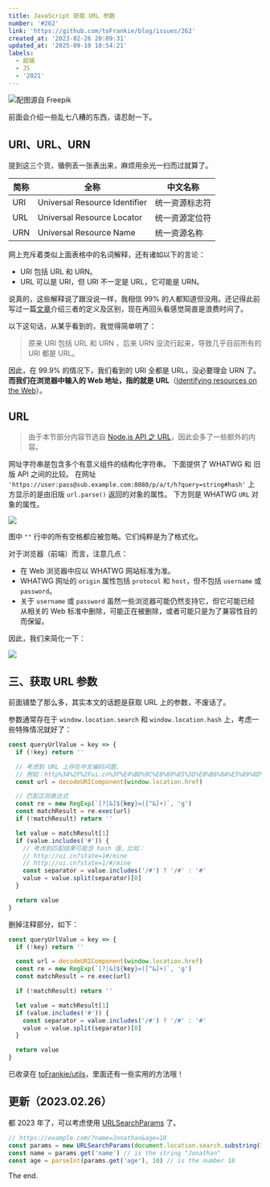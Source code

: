 ```yaml
---
title: JavaScript 获取 URL 参数
number: '#262'
link: 'https://github.com/toFrankie/blog/issues/262'
created_at: '2023-02-26 20:09:31'
updated_at: '2025-09-10 10:54:21'
labels:
  - 前端
  - JS
  - '2021'
---
```

![配图源自 Freepik](https://upload-images.jianshu.io/upload_images/5128488-2ed97fec2d6273c0.jpg?imageMogr2/auto-orient/strip%7CimageView2/2/w/1240)


前面会介绍一些乱七八糟的东西，请忍耐一下。

## URI、URL、URN

提到这三个货，循例丢一张表出来，麻烦用余光一扫而过就算了。

| 简称 | 全称 | 中文名称 |
| --- | --- | --- |
| URI | Universal Resource Identifier | 统一资源标志符 |
| URL | Universal Resource Locator | 统一资源定位符 |
| URN | Universal Resource Name | 统一资源名称 |

网上充斥着类似上面表格中的名词解释，还有诸如以下的言论：

* URI 包括 URL 和 URN。
* URL 可以是 URI，但 URI 不一定是 URL，它可能是 URN。

说真的，这些解释说了跟没说一样，我相信 99% 的人都知道但没用。还记得此前写过一篇[文章](https://www.jianshu.com/p/04b3c0df1911)介绍三者的定义及区别，现在再回头看感觉简直是浪费时间了。

以下这句话，从某乎看到的，我觉得简单明了：

> 原来 URI 包括 URL 和 URN ，后来 URN 没流行起来，导致几乎目前所有的 URI 都是 URL。

因此，在 99.9% 的情况下，我们看到的 URI 全都是 URL，没必要理会 URN 了。**而我们在浏览器中输入的 Web 地址，指的就是 URL**（[Identifying resources on the Web](https://developer.mozilla.org/zh-CN/docs/Web/HTTP/Basics_of_HTTP/Identifying_resources_on_the_Web)）。

## URL

> 由于本节部分内容节选自 [Node.js API 之 URL](https://github.com/nodejs/node/blob/master/doc/api/url.md)，因此会多了一些额外的内容。

网址字符串是包含多个有意义组件的结构化字符串。 下面提供了 WHATWG 和 旧版 API 之间的比较。 在网址 `'https://user:pass@sub.example.com:8080/p/a/t/h?query=string#hash'` 上方显示的是由旧版 `url.parse()` 返回的对象的属性。 下方则是 WHATWG `URL` 对象的属性。

![](https://upload-images.jianshu.io/upload_images/5128488-618f50f51daa965a.png?imageMogr2/auto-orient/strip%7CimageView2/2/w/1240)


图中 `""` 行中的所有空格都应被忽略。它们纯粹是为了格式化。

对于浏览器（前端）而言，注意几点：

* 在 Web 浏览器中应以 WHATWG 网站标准为准。
* WHATWG 网址的 `origin` 属性包括 `protocol` 和 `host`，但不包括 `username` 或 `password`。
* 关于 `username` 或 `password` 虽然一些浏览器可能仍然支持它，但它可能已经从相关的 Web 标准中删除，可能正在被删除，或者可能只是为了兼容性目的而保留。

因此，我们来简化一下：

![](https://upload-images.jianshu.io/upload_images/5128488-a50cbffcb34c86b9.png?imageMogr2/auto-orient/strip%7CimageView2/2/w/1240)

<!--
源文件

```text
    
    ┌────────────────────────────────────────────────────────────────────────────────────────────────┐
    │                                              href                                              │
    ├──────────┬──┬─────────────────────┬────────────────────────┬───────────────────────────┬───────┤
    │ protocol │  │        auth         │          host          │           path            │ hash  │
    │          │  │                     ├─────────────────┬──────┼──────────┬────────────────┤       │
    │          │  │                     │    hostname     │ port │ pathname │     search     │       │
    │          │  │                     │                 │      │          ├─┬──────────────┤       │
    │          │  │                     │                 │      │          │ │    query     │       │
    "  https:   //    user   :   pass   @ sub.example.com : 8080   /p/a/t/h  ?  query=string   #hash "
    │          │  │          │          │    hostname     │ port │          │                │       │
    │          │  │          │          ├─────────────────┴──────┤          │                │       │
    │ protocol │  │ username │ password │          host          │          │                │       │
    ├──────────┴──┼──────────┴──────────┼────────────────────────┤          │                │       │
    │   origin    │                     │         origin         │ pathname │     search     │ hash  │
    ├─────────────┴─────────────────────┴────────────────────────┴──────────┴────────────────┴───────┤
    │                                              href                                              │
    └────────────────────────────────────────────────────────────────────────────────────────────────┘
    (All spaces in the "" line should be ignored. They are purely for formatting.)

```

```text

    ┌────────────────────────────────────────────────────────────────────────────────────────────────┐
    │                                              href                                              │
    ├─────────────┬─────────────────────┬────────────────────────┬──────────┬────────────────┬───────┤
    │   origin    │                     │         origin         │ pathname │     search     │ hash  │
    ├──────────┬──┼─────────────────────┼────────────────────────┤          │                │       │
    │ protocol │  │ username │ password │          host          │          │                │       │
    │          │  │          │          ├─────────────────┬──────│          │                │       │
    │          │  │          │          │    hostname     │ port │          │                │       │
    │          │  │          │          │                 │      │          │                │       │
    "  https:   //    user   :   pass   @ sub.example.com : 8080   /p/a/t/h    ?query=string   #hash "
    │          │  │          │          │                 │      │          │                │       │
    └──────────┴──┴──────────┴──────────┴─────────────────┴──────┴──────────┴────────────────┴───────┘
    (All spaces in the "" line should be ignored. They are purely for formatting.)

```
-->

## 三、获取 URL 参数


前面铺垫了那么多，其实本文的话题是获取 URL 上的参数，不废话了。

参数通常存在于 `window.location.search` 和 `window.location.hash` 上，考虑一些特殊情况就好了：

```js
const queryUrlValue = key => {
  if (!key) return ''

  // 考虑到 URL 上存在中文编码问题，
  // 例如：http%3A%2F%2Fui.cn%3F%E4%BD%9C%E8%80%85%3D%E8%B6%8A%E5%89%8D%E5%90%9B
  const url = decodeURIComponent(window.location.href)

  // 匹配正则表达式
  const re = new RegExp(`[?|&]${key}=([^&]+)`, 'g')
  const matchResult = re.exec(url)
  if (!matchResult) return ''

  let value = matchResult[1]
  if (value.includes('#')) {
    // 考虑到匹配结果可能含 hash 值，比如：
    // http://ui.cn?state=1#/mine
    // http://ui.cn?state=1/#/mine
    const separator = value.includes('/#') ? '/#' : '#'
    value = value.split(separator)[0]
  }

  return value
}
```

删掉注释部分，如下：

```js
const queryUrlValue = key => {
  if (!key) return ''

  const url = decodeURIComponent(window.location.href)
  const re = new RegExp(`[?|&]${key}=([^&]+)`, 'g')
  const matchResult = re.exec(url)

  if (!matchResult) return ''

  let value = matchResult[1]
  if (value.includes('#')) {
    const separator = value.includes('/#') ? '/#' : '#'
    value = value.split(separator)[0]
  }

  return value
}
```

已收录在 [toFrankie/utils](https://github.com/toFrankie/utils)，里面还有一些实用的方法哦！

## 更新（2023.02.26）

都 2023 年了，可以考虑使用 [URLSearchParams](https://developer.mozilla.org/zh-CN/docs/Web/API/URLSearchParams) 了。

```js
// https://example.com/?name=Jonathan&age=18
const params = new URLSearchParams(document.location.search.substring(1))
const name = params.get('name') // is the string "Jonathan"
const age = parseInt(params.get('age'), 10) // is the number 18
```

The end.
